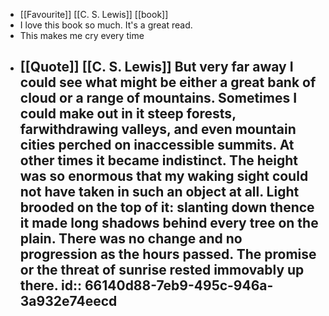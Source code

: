- [[Favourite]] [[C. S. Lewis]] [[book]]
- I love this book so much. It's a great read.
- This makes me cry every time
- [[Quote]] [[C. S. Lewis]] But very far away I could see what might be either a great bank of cloud or a range of mountains. Sometimes I could make out in it steep forests, farwithdrawing valleys, and even mountain cities perched on inaccessible summits. At other times it became indistinct. The height was so enormous that my waking sight could not have taken in such an object at all. Light brooded on the top of it: slanting down thence it made long shadows behind every tree on the plain. There was no change and no progression as the hours passed. The promise or the threat of sunrise rested immovably up there.
  id:: 66140d88-7eb9-495c-946a-3a932e74eecd
	-